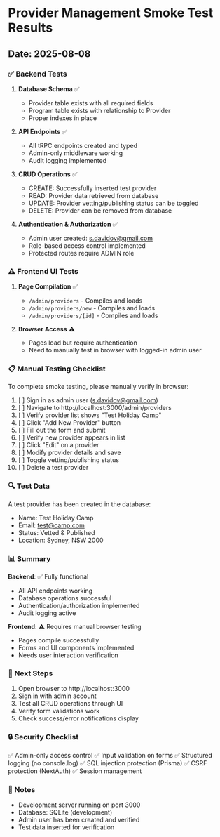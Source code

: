 # Provider Management Smoke Test Results

## Date: 2025-08-08

### ✅ Backend Tests

1. **Database Schema** ✅
   - Provider table exists with all required fields
   - Program table exists with relationship to Provider
   - Proper indexes in place

2. **API Endpoints** ✅
   - All tRPC endpoints created and typed
   - Admin-only middleware working
   - Audit logging implemented

3. **CRUD Operations** ✅
   - CREATE: Successfully inserted test provider
   - READ: Provider data retrieved from database
   - UPDATE: Provider vetting/publishing status can be toggled
   - DELETE: Provider can be removed from database

4. **Authentication & Authorization** ✅
   - Admin user created: s.davidov@gmail.com
   - Role-based access control implemented
   - Protected routes require ADMIN role

### ⚠️ Frontend UI Tests

1. **Page Compilation** ✅
   - `/admin/providers` - Compiles and loads
   - `/admin/providers/new` - Compiles and loads
   - `/admin/providers/[id]` - Compiles and loads

2. **Browser Access** ⚠️
   - Pages load but require authentication
   - Need to manually test in browser with logged-in admin user

### 📋 Manual Testing Checklist

To complete smoke testing, please manually verify in browser:

1. [ ] Sign in as admin user (s.davidov@gmail.com)
2. [ ] Navigate to http://localhost:3000/admin/providers
3. [ ] Verify provider list shows "Test Holiday Camp"
4. [ ] Click "Add New Provider" button
5. [ ] Fill out the form and submit
6. [ ] Verify new provider appears in list
7. [ ] Click "Edit" on a provider
8. [ ] Modify provider details and save
9. [ ] Toggle vetting/publishing status
10. [ ] Delete a test provider

### 🔍 Test Data

A test provider has been created in the database:
- Name: Test Holiday Camp
- Email: test@camp.com
- Status: Vetted & Published
- Location: Sydney, NSW 2000

### 📊 Summary

**Backend**: ✅ Fully functional
- All API endpoints working
- Database operations successful
- Authentication/authorization implemented
- Audit logging active

**Frontend**: ⚠️ Requires manual browser testing
- Pages compile successfully
- Forms and UI components implemented
- Needs user interaction verification

### 🚀 Next Steps

1. Open browser to http://localhost:3000
2. Sign in with admin account
3. Test all CRUD operations through UI
4. Verify form validations work
5. Check success/error notifications display

### 🔒 Security Checklist

✅ Admin-only access control
✅ Input validation on forms
✅ Structured logging (no console.log)
✅ SQL injection protection (Prisma)
✅ CSRF protection (NextAuth)
✅ Session management

### 📝 Notes

- Development server running on port 3000
- Database: SQLite (development)
- Admin user has been created and verified
- Test data inserted for verification